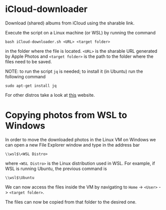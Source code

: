 # iCloud-downloader
Download (shared) albums from iCloud using the sharable link.

Execute the script on a Linux machine (or WSL) by running the command

```
bash iCloud-downloader.sh <URL> <target folder>
```

in the folder where the file is located. `<URL>` is the sharable URL generated by Apple Photos and `<target folder>` is the path to the folder where the files need to be saved.

NOTE: to run the script `jq` is needed; to install it (in Ubuntu) run the following command

```
sudo apt-get install jq
```

For other distros take a look at [this](https://jqlang.github.io/jq/download/) website.

# Copying photos from WSL to Windows

In order to move the downloaded photos in the Linux VM on Windows we can open a new File Explorer window and type in the address bar

```
\\wsl$\<WSL Distro>
```

where `<WSL Distro>` is the Linux distribution used in WSL. For example, if WSL is running Ubuntu, the previous command is

```
\\wsl$\Ubuntu
```

We can now access the files inside the VM by navigating to `Home` -> `<User>` -> `<target folder>`.

The files can now be copied from that folder to the desired one.
